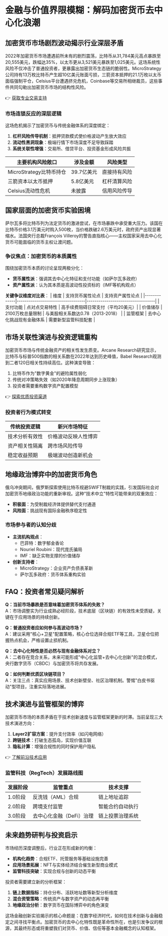 # 金融与价值界限模糊：解码加密货币去中心化浪潮

## 加密货币市场剧烈波动揭示行业深层矛盾

2022年加密货币市场遭遇前所未有的剧烈震荡，比特币从31,784美元高点暴跌至20,555美元，跌幅达35%，以太币更从3,521美元暴跌至1,025美元。这场系统性风险不仅冲击了普通投资者，更暴露出加密货币生态链的脆弱性。MicroStrategy公司持有13万枚比特币产生超10亿美元账面亏损，三箭资本抵押的21.1万枚以太币面临强制平仓，Celsius平台遭遇挤兑危机，Coinbase等交易所相继裁员，这些事件共同勾勒出加密货币市场的结构性风险。

👉 [获取专业交易支持](https://bit.ly/okx_welcome)

### 市场连锁反应的深层逻辑
这场危机揭示了加密货币与传统金融体系的深度绑定：
1. **杠杆风险传导机制**：抵押贷款模式使价格波动产生放大效应
2. **流动性黑洞现象**：极端行情下市场深度不足导致踩踏
3. **系统关联性增强**：交易所、借贷平台、投资基金形成风险共振

| 主要机构风险敞口 | 涉及金额 | 风险类型 |
|------------------|----------|----------|
| MicroStrategy比特币持仓 | 39.7亿美元 | 直接持有风险 |
| 三箭资本以太币抵押 | 5.8亿美元 | 杠杆清算风险 |
| Celsius流动性危机 | 未披露 | 信用风险传导 |

## 国家层面的加密货币实验困境

萨尔瓦多将比特币列为法定货币的激进尝试，在市场暴跌中承受重大压力。该国在比特币价格3.1万美元时购入500枚，当价格跌破2.6万美元时，政府资产出现显著缩水。法国央行总裁François Villeroy的警告直指核心——主权国家采用去中心化货币可能面临的货币主权让渡问题。

### 争议焦点：加密货币的本质属性
围绕加密货币本质的讨论呈现两极分化：
- **货币属性派**：强调其去中心化特征和支付功能（如萨尔瓦多政府）
- **资产属性派**：认为其本质是高波动性投资标的（IMF等机构观点）

**关键争议维度对比表**：
| 维度        | 支持货币属性论点                  | 支持资产属性论点                  |
|-------------|----------------------------------|----------------------------------|
| 支付功能    | 点对点交易特性                   | 高手续费阻碍日常支付（平均20美元）|
| 价值储存    | 2100万枚总量限制                 | 与美股相关系数达0.78（2013-2018） |
| 监管框架    | 去中心化挑战现有金融体系         | 需要新型监管科技配套               |

## 市场关联性演进与投资逻辑重构

加密货币市场与传统金融资产的相关性发生质变。Arcane Research研究显示，比特币与标普500指数的相关系数在2022年达到历史峰值，Babel Research观测到二者120日相关性持续高位。这种演变导致：
1. 比特币作为"数字黄金"的避险属性弱化
2. 传统对冲策略失效（如2020年降息周期同步上涨现象）
3. 投资者需要重构数字资产配置模型

👉 [探索优质投资渠道](https://bit.ly/okx_welcome)

### 投资者行为模式转变
| 传统投资逻辑       | 新兴市场特征           |
|--------------------|------------------------|
| 技术分析有效性     | 价格波动反映人性博弈   |
| 资产相关性隔离     | 跨市场风险传导         |
| 稳定收益预期       | 极端波动创造新机会     |

## 地缘政治博弈中的加密货币角色

俄乌冲突期间，俄罗斯探索使用比特币规避SWIFT制裁的实践，引发国际社会对加密货币地缘政治功能的重新审视。这种"技术中立"特性可能带来的双重效应：
- **积极面**：为受制裁经济体提供替代支付通道
- **风险面**：挑战现有国际金融秩序稳定性

### 市场参与者的认知分歧
- **主流机构观点**：
  - 巴菲特：数字郁金香论
  - Nouriel Roubini：现代庞氏骗局
  - IMF：缺乏实物支撑的价值储存
- **创新支持者**：
  - MicroStrategy：企业资产负债表革新
  - 萨尔瓦多政府：货币体系重构实验

## FAQ：投资者常见疑问解析

**Q：当前市场暴跌是否意味着加密货币体系的失败？**  
A：市场调整实为行业成熟必经阶段，技术底层（区块链）的有效性未受质疑，关键在于应用场景的持续创新。

**Q：普通投资者应如何参与高波动市场？**  
A：建议采用"核心+卫星"配置策略，核心仓位选择合规ETF等工具，卫星仓位把握热点机会，严格设置止损机制。

**Q：去中心化特性是否必然与现有金融体系对立？**  
A：二者存在竞合关系，未来可能形成"中心化监管+去中心化创新"的混合模式，央行数字货币（CBDC）与加密货币将共存发展。

**Q：如何判断优质区块链项目？**  
A：关注三点：真实应用场景、技术创新壁垒、社区治理机制。警惕"白皮书驱动"型项目，注重实际落地进展。

## 技术演进与监管框架的博弈

加密货币市场的本质矛盾在于技术创新速度与监管框架更新的时滞。当前呈现三大技术演进方向：
1. **Layer2扩容方案**：提升支付效率（如闪电网络）
2. **跨链技术**：打破生态孤岛，实现价值互联
3. **隐私计算**：增强合规性的同时保护用户隐私

👉 [了解前沿技术应用](https://bit.ly/okx_welcome)

### 监管科技（RegTech）发展路线图
| 发展阶段 | 监管重点                 | 技术支撑               |
|----------|--------------------------|------------------------|
| 1.0阶段 | 反洗钱（AML）合规        | 链上地址追踪           |
| 2.0阶段 | 跨境支付监管             | 智能合约自动执行       |
| 3.0阶段 | 去中心化金融（DeFi）治理 | 链上投票治理系统       |

## 未来趋势研判与投资启示

市场经历深度调整后，行业正在形成新的均衡：
- **机构化趋势**：合规ETF、托管服务等基础设施完善
- **应用场景拓展**：NFT与实体经济结合催生新型商业模式
- **监管科技突破**：实现合规与创新的动态平衡

投资者需要建立新的分析框架：
1. **链上数据指标**：持仓分布、活跃地址数等新型分析维度
2. **混合资管策略**：传统资产与数字资产的动态再平衡
3. **地缘政治分析**：数字货币在国际博弈中的角色演变

这场金融创新实验揭示的核心命题是：在数字经济时代，如何在技术创新与金融稳定之间寻找平衡点。加密货币的去中心化特性既是革命性所在，也是引发争议的根源，其最终形态或将重塑我们对货币、价值、信任等基本金融概念的认知框架。